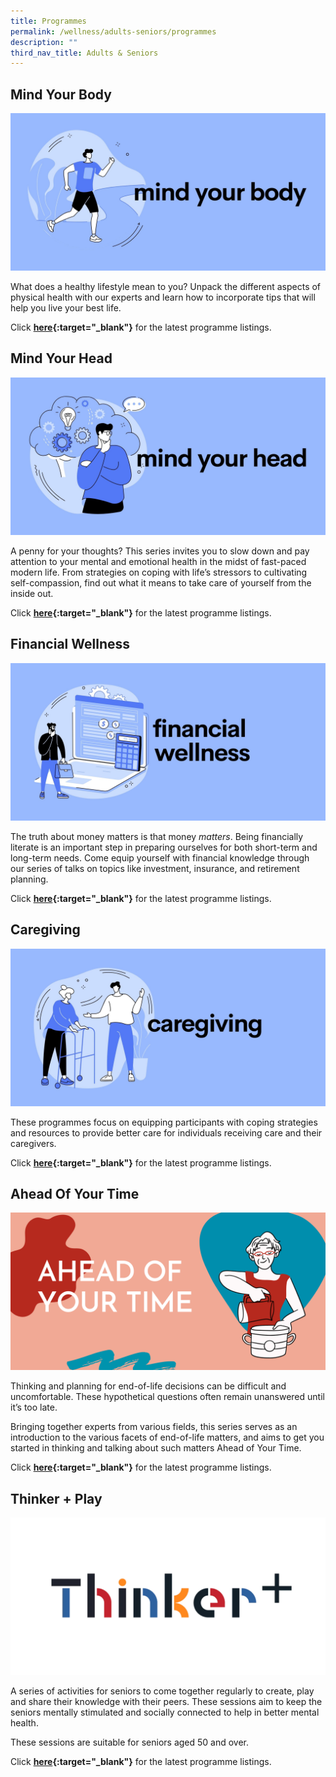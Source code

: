 ```yaml
---
title: Programmes
permalink: /wellness/adults-seniors/programmes
description: ""
third_nav_title: Adults & Seniors
---
```

<style type="text/css">
/* Links */
.content a { color: #322987; }
.content a:focus,
.content a:hover { color: #28216c; }

/* Button Outline */
.bp-button { padding-left: 1.5rem; padding-right: 1.5rem; }
.bp-button.is-primary-outline { border: 1px solid #322987; color: #322987; background-color: transparent; text-decoration: none; }
.bp-button.is-primary-outline:focus,
.bp-button.is-primary-outline:hover { border: 1px solid #322987; color: #cff2e8; background-color: #322987; text-decoration: none; }

/* Responsive Iframe */
.responsive-iframe { position: absolute; top: 0; left: 0; bottom: 0; right: 0; width: 100%; height: 100%; }
.responsive-iframe-container { position: relative; overflow: hidden; width: 100%; }
.responsive-iframe-container.ratio-16by9 { padding-top: 56.25%; }
.responsive-iframe-container.ratio-4by3 { padding-top: 75%; }
.responsive-iframe-container.ratio-3by2 { padding-top: 66.66%; }
.responsive-iframe-container.ratio-1by1 { padding-top: 100%; }
</style>


## **Mind Your Body**

![](/images/wellness/Wellness-Prog-Banner-1.jpg)

What does a healthy lifestyle mean to you? Unpack the different aspects of physical health with our experts and learn how to incorporate tips that will help you live your best life.

Click <strong>[here](https://www.eventbrite.com/cc/programmes-on-wellness-66209){:target="_blank"}</strong> for the latest programme listings.

## **Mind Your Head**
![](/images/wellness/Wellness-Prog-Banner-2.jpg)

A penny for your thoughts? This series invites you to slow down and pay attention to your mental and emotional health in the midst of fast-paced modern life. From strategies on coping with life’s stressors to cultivating self-compassion, find out what it means to take care of yourself from the inside out. 

Click <strong>[here](https://www.eventbrite.com/cc/programmes-on-wellness-66209){:target="_blank"}</strong> for the latest programme listings.

## **Financial Wellness** 
![](/images/wellness/Wellness-Prog-Banner-3.jpg)

The truth about money matters is that money <i>matters</i>. Being financially literate is an important step in preparing ourselves for both short-term and long-term needs. Come equip yourself with financial knowledge through our series of talks on topics like investment, insurance, and retirement planning.

Click <strong>[here](https://www.eventbrite.com/cc/learnx-wellness-financial-literacy-177959){:target="_blank"}</strong> for the latest programme listings.


## **Caregiving**

![](/images/wellness/Wellness-Prog-Banner-4.jpg)

These programmes focus on equipping participants with coping strategies and resources to provide better care for individuals receiving care and their caregivers.

Click <strong>[here](https://www.eventbrite.com/cc/programmes-on-wellness-66209){:target="_blank"}</strong> for the latest programme listings.

## **Ahead Of Your Time**

![](/images/wellness/Ahead%20Of%20Your%20Time.png)

Thinking and planning for end-of-life decisions can be difficult and uncomfortable. These hypothetical questions often remain unanswered until it’s too late.

Bringing together experts from various fields, this series serves as an introduction to the various facets of end-of-life matters, and aims to get you started in thinking and talking about such matters Ahead of Your Time.

Click <strong>[here](https://www.eventbrite.com/c/ahead-of-your-time-ccbrwkwx--WOwPirbc7GOg/){:target="_blank"}</strong> for the latest programme listings.

## **Thinker + Play**

![](/images/wellness/Thinkerplus.png)

A series of activities for seniors to come together regularly to create, play and share their knowledge with their peers. These sessions aim to keep the seniors mentally stimulated and socially connected to help in better mental health.

These sessions are suitable for seniors aged 50 and over.

Click <strong>[here](https://www.eventbrite.com/cc/programmes-on-wellness-66209/){:target="_blank"}</strong> for the latest programme listings.